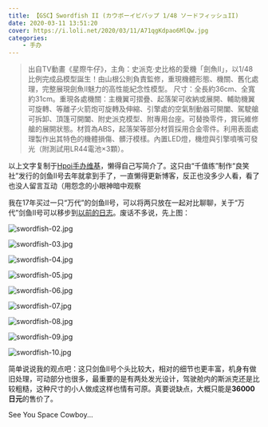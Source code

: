 ```yaml
---
title: 【GSC】Swordfish II (カウボーイビバップ 1/48 ソードフィッシュII)
date: 2020-03-11 13:51:20
cover: https://i.loli.net/2020/03/11/A71qgKdpao6MlQw.jpg
categories: 
    - 手办
---
```


> 出自TV動畫《星際牛仔》，主角：史派克·史比格的愛機「劍魚II」，以1/48比例完成品模型誕生！由山根公則負責監修，重現機體形態、機關、舊化處理，完整展現劍魚II魅力的高性能紀念性模型。
> 尺寸：全長約36cm、全寬約31cm。重現各處機關：主機翼可摺疊、起落架可收納或展開、輔助機翼可旋轉、等離子火箭炮可旋轉及伸縮、引擎處的空氣制動器可開闔、駕駛艙可拆卸、頂篷可開闔、附史派克模型、附專用台座。可替換零件，賞玩維修艙的展開狀態。材質為ABS，起落架等部分材質採用合金零件。利用表面處理製作出其特色的機體損傷、髒汙模樣。內置LED燈，機燈與引擎噴嘴可發光（附測試用LR44電池×3顆）。

以上文字复制于[Hpoi手办维基](https://www.hpoi.net/hobby/50840)，懒得自己写简介了。这只由“千值练”制作“良笑社”发行的剑鱼II号去年就拿到手了，一直懒得更新博客，反正也没多少人看，看了也没人留言互动（用怨念的小眼神暗中观察

<!--more-->

我在17年买过一只“万代”的剑鱼II号，可以将两只放在一起对比聊聊，关于“万代”剑鱼II号可以移步到[以前的日志](https://mint.moe/Swordfish_II.html)。废话不多说，先上图：

![swordfish-02.jpg](https://i.loli.net/2020/03/11/gzDf6ZK8MkJWNUX.jpg)

![swordfish-03.jpg](https://i.loli.net/2020/03/11/G6YnFosICk4XzcE.jpg)

![swordfish-04.jpg](https://i.loli.net/2020/03/11/jEVIXHNnyhDiQcx.jpg)

![swordfish-05.jpg](https://i.loli.net/2020/03/11/XWC4z2gQjkSsZIa.jpg)

![swordfish-06.jpg](https://i.loli.net/2020/03/11/1g5CR3YfldmZySt.jpg)

![swordfish-07.jpg](https://i.loli.net/2020/03/11/q6yZzLH4XPn1gRx.jpg)

![swordfish-08.jpg](https://i.loli.net/2020/03/11/qSKuWbIDAnFmlH8.jpg)

![swordfish-09.jpg](https://i.loli.net/2020/03/11/GZhEgCarWi5KeA2.jpg)

![swordfish-10.jpg](https://i.loli.net/2020/03/11/4zVFu9CqjTLnRB5.jpg)

简单说说我的观点吧：这只剑鱼II号个头比较大，相对的细节也更丰富，机身有做旧处理，可动部分也很多，最重要的是有两处发光设计，驾驶舱内的斯派克还是比较粗糙，这种尺寸的小人做成这样也情有可原。真要说缺点，大概只能是**36000日元**的售价了。

See You Space Cowboy...
